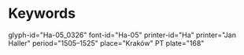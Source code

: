 # Keywords
glyph-id="Ha-05_0326"
font-id="Ha-05"
printer-id="Ha"
printer="Jan Haller"
period="1505–1525"
place="Kraków"
PT plate="168"
